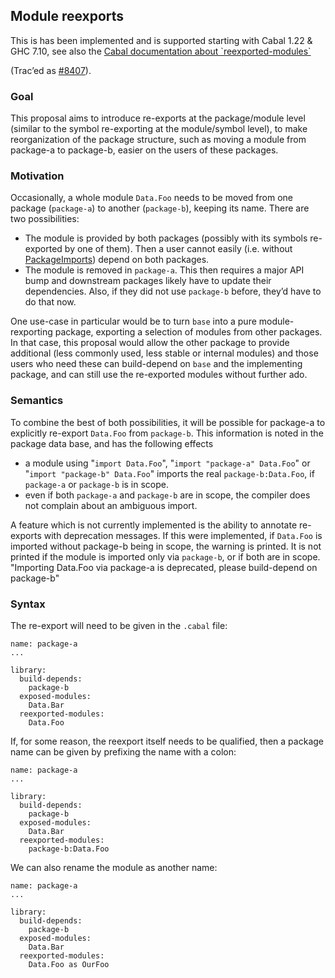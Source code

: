 ## Module reexports


This is has been implemented and is supported starting with Cabal 1.22 & GHC 7.10, see also the [ Cabal documentation about \`reexported-modules\`](http://cabal.readthedocs.io/en/latest/developing-packages.html#pkg-field-library-reexported-modules)


(Trac’ed as [\#8407](https://gitlab.haskell.org//ghc/ghc/issues/8407)).

### Goal


This proposal aims to introduce re-exports at the package/module level (similar to the symbol re-exporting at the module/symbol level), to make reorganization of the package structure, such as moving a module from package-a to package-b, easier on the users of these packages.

### Motivation


Occasionally, a whole module `Data.Foo` needs to be moved from one package (`package-a`) to another (`package-b`), keeping its name. There are two possibilities:

- The module is provided by both packages (possibly with its symbols re-exported by one of them). Then a user cannot easily (i.e. without [PackageImports](package-imports)) depend on both packages.
- The module is removed in `package-a`. This then requires a major API bump and downstream packages likely have to update their dependencies. Also, if they did not use `package-b` before, they’d have to do that now.


One use-case in particular would be to turn `base` into a pure module-rexporting package, exporting a selection of modules from other packages. In that case, this proposal would allow the other package to provide additional (less commonly used, less stable or internal modules) and those users who need these can build-depend on `base` and the implementing package, and can still use the re-exported modules without further ado.

### Semantics


To combine the best of both possibilities, it will be possible for package-a to explicitly re-export `Data.Foo` from `package-b`. This information is noted in the package data base, and has the following effects

- a module using "`import Data.Foo`", "`import "package-a" Data.Foo`" or "`import "package-b" Data.Foo`" imports the real `package-b:Data.Foo`, if `package-a` or `package-b` is in scope.
- even if both `package-a` and `package-b` are in scope, the compiler does not complain about an ambiguous import.


A feature which is not currently implemented is the ability to annotate re-exports with deprecation messages.  If this were implemented, if `Data.Foo` is imported without package-b being in scope, the warning is printed. It is not printed if the module is imported only via `package-b`, or if both are in scope. "Importing Data.Foo via package-a is deprecated, please build-depend on package-b"

### Syntax


The re-export will need to be given in the `.cabal` file:

```wiki
name: package-a
...

library:
  build-depends:
    package-b
  exposed-modules:
    Data.Bar
  reexported-modules:
    Data.Foo
```


If, for some reason, the reexport itself needs to be qualified, then a package name can be given by prefixing the name with a colon:

```wiki
name: package-a
...

library:
  build-depends:
    package-b
  exposed-modules:
    Data.Bar
  reexported-modules:
    package-b:Data.Foo
```


We can also rename the module as another name:

```wiki
name: package-a
...

library:
  build-depends:
    package-b
  exposed-modules:
    Data.Bar
  reexported-modules:
    Data.Foo as OurFoo
```